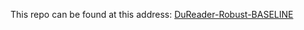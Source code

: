 This repo can be found at this address: [DuReader-Robust-BASELINE](https://github.com/PaddlePaddle/Research/tree/master/NLP/DuReader-Robust-BASELINE)